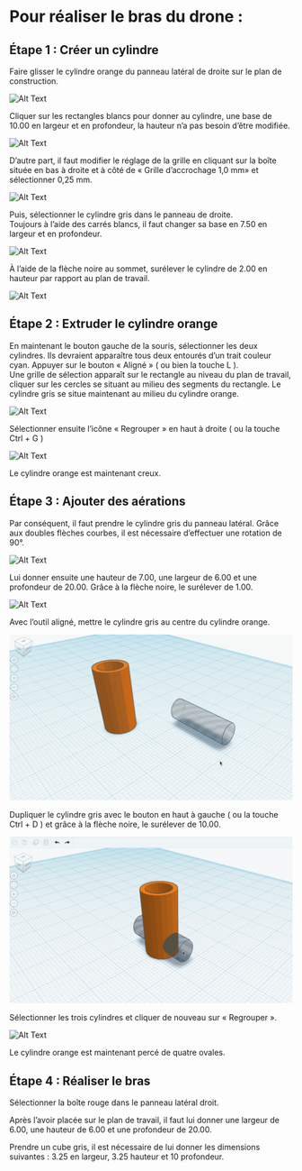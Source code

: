 # **Pour réaliser le bras du drone :**

## **Étape 1 : Créer un cylindre**

Faire glisser le cylindre orange du panneau latéral de droite sur le plan de construction.

![Alt Text](https://github.com/emlyon/makerstime/blob/master/Gifs/01.gif)

Cliquer sur les rectangles blancs pour donner au cylindre, une base de 10.00 en largeur et en profondeur, la hauteur n’a pas besoin d’être modifiée.

![Alt Text](https://github.com/emlyon/makerstime/blob/master/Gifs/02.gif)

D’autre part, il faut modifier le réglage de la grille en cliquant sur la boîte située en bas à droite et à côté de
« Grille d’accrochage 1,0 mm» et sélectionner 0,25 mm.  

![Alt Text](https://github.com/emlyon/makerstime/blob/master/Gifs/03-3.gif)

Puis, sélectionner le cylindre gris dans le panneau de droite.  
Toujours à l’aide des carrés blancs, il faut changer sa base en 7.50 en largeur et en profondeur.

![Alt Text](https://github.com/emlyon/makerstime/blob/master/Gifs/04.gif)

À l’aide de la flèche noire au sommet, surélever le cylindre de 2.00 en hauteur par rapport au plan de travail.  

![Alt Text](https://github.com/emlyon/makerstime/blob/master/Gifs/05-2.gif)


## **Étape 2 : Extruder le cylindre orange**

En maintenant le bouton gauche de la souris, sélectionner les deux cylindres.
Ils devraient apparaître tous deux entourés d’un trait couleur cyan.
Appuyer sur le bouton « Aligné » ( ou bien la touche L ).  
Une grille de sélection apparaît sur le rectangle au niveau du plan de travail,  cliquer sur les cercles se situant au milieu des segments du rectangle.  Le cylindre gris se situe maintenant au milieu du cylindre orange.

![Alt Text](https://github.com/emlyon/makerstime/blob/master/Gifs/06.gif)

Sélectionner ensuite l’icône « Regrouper » en haut à droite ( ou la touche Ctrl + G )

![Alt Text](https://github.com/emlyon/makerstime/blob/master/Gifs/07.gif)

Le cylindre orange est maintenant creux.


## **Étape 3 : Ajouter des aérations**

Par conséquent, il faut prendre le cylindre gris du panneau latéral.
Grâce aux doubles flèches courbes, il est nécessaire d’effectuer une rotation de 90°.

![Alt Text](https://github.com/emlyon/makerstime/blob/master/Gifs/08.gif)

Lui donner ensuite une hauteur de 7.00, une largeur de 6.00 et une profondeur de 20.00.
Grâce à la flèche noire, le surélever de 1.00.

![Alt Text](https://github.com/emlyon/makerstime/blob/master/Gifs/09.gif)

Avec l’outil aligné, mettre le cylindre gris au centre du cylindre orange.

![Alt Text](Gifs/10.gif)

Dupliquer le cylindre gris avec le bouton en haut à gauche ( ou la touche Ctrl + D ) et grâce à la flèche noire, le surélever de 10.00.

![Alt Text](Gifs/11.gif)

Sélectionner les trois cylindres et cliquer de nouveau sur « Regrouper ».

![Alt Text](Gifs/12.gif)

Le cylindre orange est maintenant percé de quatre ovales.


## **Étape 4 : Réaliser le bras**

Sélectionner la boîte rouge dans le panneau latéral droit.

Après l’avoir placée sur le plan de travail, il faut lui donner une largeur de 6.00, une hauteur de 6.00 et une profondeur de 20.00.

Prendre un cube gris, il est nécessaire de lui donner les dimensions suivantes :
3.25 en largeur, 3.25 hauteur et 10 profondeur.
